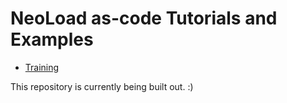 # NeoLoad as-code Tutorials and Examples

 - [Training](training/)

This repository is currently being built out. :)
